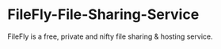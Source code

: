 # FileFly-File-Sharing-Service
FileFly is a free, private and nifty file sharing &amp; hosting service.
